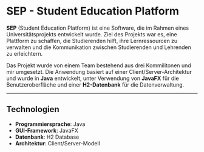 # SEP - Student Education Platform

**SEP** (Student Education Platform) ist eine Software, die im Rahmen eines Universitätsprojekts entwickelt wurde. Ziel des Projekts war es, eine Plattform zu schaffen, die Studierenden hilft, ihre Lernressourcen zu verwalten und die Kommunikation zwischen Studierenden und Lehrenden zu erleichtern. 

Das Projekt wurde von einem Team bestehend aus drei Kommilitonen und mir umgesetzt. Die Anwendung basiert auf einer Client/Server-Architektur und wurde in **Java** entwickelt, unter Verwendung von **JavaFX** für die Benutzeroberfläche und einer **H2-Datenbank** für die Datenverwaltung.

---

## Technologien

- **Programmiersprache**: Java
- **GUI-Framework**: JavaFX
- **Datenbank**: H2 Database
- **Architektur**: Client/Server-Modell
